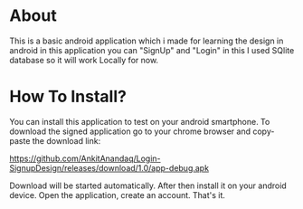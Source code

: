 
# About

This is a basic android application which i made for learning the design in android in this application you can "SignUp" and "Login" in this I used SQlite database so it will work Locally for now.


# How To Install?
You can install this application to test on your android smartphone. To download the signed application go to your chrome browser and copy-paste the download link:

https://github.com/AnkitAnandaq/Login-SignupDesign/releases/download/1.0/app-debug.apk

Download will be started automatically. After then install it on your android device. Open the application, create an account. That's it.


